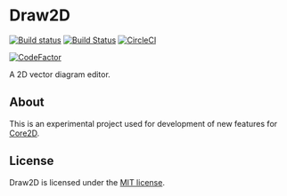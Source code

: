 # Draw2D

[![Build status](https://ci.appveyor.com/api/projects/status/84jhip3ut9ocpum8/branch/master?svg=true)](https://ci.appveyor.com/project/wieslawsoltes/draw2d/branch/master)
[![Build Status](https://travis-ci.org/wieslawsoltes/Draw2D.svg?branch=master)](https://travis-ci.org/wieslawsoltes/Draw2D)
[![CircleCI](https://circleci.com/gh/wieslawsoltes/Draw2D/tree/master.svg?style=svg)](https://circleci.com/gh/wieslawsoltes/Draw2D/tree/master)

[![CodeFactor](https://www.codefactor.io/repository/github/wieslawsoltes/draw2d/badge)](https://www.codefactor.io/repository/github/wieslawsoltes/draw2d)

A 2D vector diagram editor.

## About

This is an experimental project used for development of new features for [Core2D](https://github.com/wieslawsoltes/Core2D).

## License

Draw2D is licensed under the [MIT license](LICENSE.TXT).
